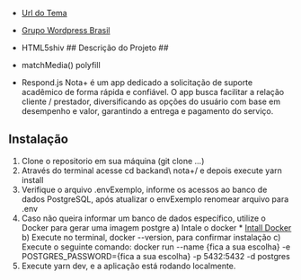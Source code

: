 * [Url do Tema](https://github.com/wpbrasil/odin-grid-system)
* [Grupo Wordpress Brasil](https://www.facebook.com/groups/wordpress.brasil)


* HTML5shiv	## Descrição do Projeto ##
* matchMedia() polyfill
* Respond.js	Nota+ é um app dedicado a solicitação de suporte acadêmico de forma rápida e confiável. O app busca facilitar a relação cliente / prestador, diversificando as opções do usuário com base em desempenho e valor, garantindo a entrega e pagamento do serviço.

## Instalação ##

1) Clone o repositorio em sua máquina (git clone ...)
2) Através do terminal acesse cd backand\ nota+/ e depois execute yarn install
3) Verifique o arquivo .envExemplo, informe os acessos ao banco de dados PostgreSQL, após atualizar o envExemplo renomear arquivo para .env
4) Caso não queira informar um banco de dados específico, utilize o Docker para gerar uma imagem postgre
    a) Intale o docker * [Intall Docker](https://docs.docker.com/install/)
    b) Execute no terminal, docker --version, para confirmar instalação
    c) Execute o seguinte comando: docker run --name {fica a sua escolha} -e POSTGRES_PASSWORD={fica a sua escolha} -p 5432:5432 -d postgres
5) Execute yarn dev, e a aplicação está rodando localmente.
